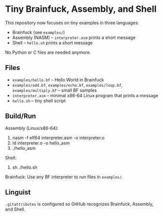 # Tiny Brainfuck, Assembly, and Shell

This repository now focuses on tiny examples in three languages:

- Brainfuck (see `examples/`)
- Assembly (NASM) – `interpreter.asm` prints a short message
- Shell – `hello.sh` prints a short message

No Python or C files are needed anymore.

## Files
- `examples/hello.bf` – Hello World in Brainfuck
- `examples/add.bf`, `examples/echo.bf`, `examples/loop.bf`, `examples/multiply.bf` – small BF samples
- `interpreter.asm` – minimal x86-64 Linux program that prints a message
- `hello.sh` – tiny shell script

## Build/Run
Assembly (Linux/x86-64):
1) nasm -f elf64 interpreter.asm -o interpreter.o
2) ld interpreter.o -o hello_asm
3) ./hello_asm

Shell:
1) sh ./hello.sh

Brainfuck:
Use any BF interpreter to run files in `examples/`.

## Linguist
`.gitattributes` is configured so GitHub recognizes Brainfuck, Assembly, and Shell.
